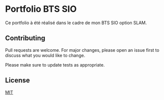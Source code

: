 # Portfolio BTS SIO

Ce portfolio à été réalisé dans le cadre de mon BTS SIO option SLAM.

## Contributing
Pull requests are welcome. For major changes, please open an issue first to discuss what you would like to change.

Please make sure to update tests as appropriate.

## License
[MIT](https://lucascouve.github.io/lucas/#top/blob/add-license-1/LICENSE/)
